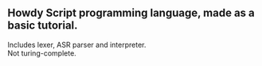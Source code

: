 ## Howdy Script programming language, made as a basic tutorial.
Includes lexer, ASR parser and interpreter.  
Not turing-complete.
